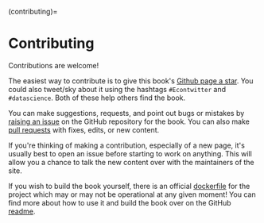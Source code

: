(contributing)=
# Contributing

Contributions are welcome!

The easiest way to contribute is to give this book's [Github page a star](https://github.com/aeturrell/coding-for-economists). You could also tweet/sky about it using the hashtags `#Econtwitter` and `#datascience`. Both of these help others find the book.

You can make suggestions, requests, and point out bugs or mistakes by [raising an issue](https://github.com/aeturrell/coding-for-economists/issues) on the GitHub repository for the book. You can also make [pull requests](https://github.com/aeturrell/coding-for-economists/pulls) with fixes, edits, or new content.

If you're thinking of making a contribution, especially of a new page, it's usually best to open an issue before starting to work on anything. This will allow you a chance to talk the new content over with the maintainers of the site.

If you wish to build the book yourself, there is an official [dockerfile](https://github.com/aeturrell/coding-for-economists/blob/main/Dockerfile) for the project which may or may not be operational at any given moment! You can find more about how to use it and build the book over on the GitHub [readme](https://github.com/aeturrell/coding-for-economists).
